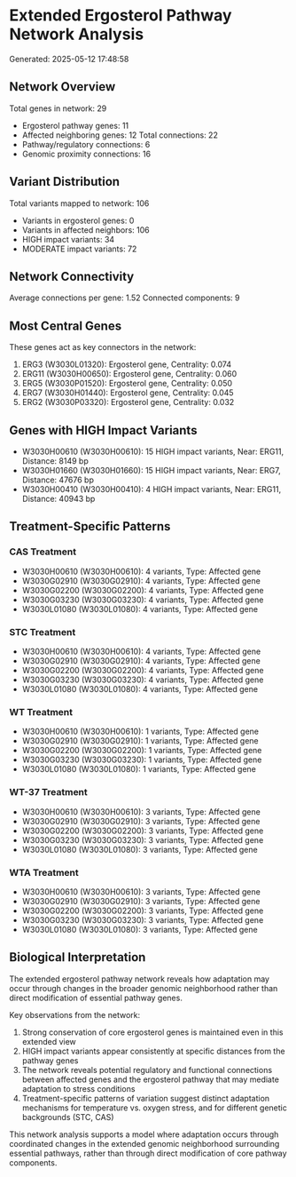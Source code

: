 # Extended Ergosterol Pathway Network Analysis
Generated: 2025-05-12 17:48:58

## Network Overview
Total genes in network: 29
- Ergosterol pathway genes: 11
- Affected neighboring genes: 12
Total connections: 22
- Pathway/regulatory connections: 6
- Genomic proximity connections: 16

## Variant Distribution
Total variants mapped to network: 106
- Variants in ergosterol genes: 0
- Variants in affected neighbors: 106
- HIGH impact variants: 34
- MODERATE impact variants: 72

## Network Connectivity
Average connections per gene: 1.52
Connected components: 9

## Most Central Genes
These genes act as key connectors in the network:
1. ERG3 (W3030L01320): Ergosterol gene, Centrality: 0.074
2. ERG11 (W3030H00650): Ergosterol gene, Centrality: 0.060
3. ERG5 (W3030P01520): Ergosterol gene, Centrality: 0.050
4. ERG7 (W3030H01440): Ergosterol gene, Centrality: 0.045
5. ERG2 (W3030P03320): Ergosterol gene, Centrality: 0.032

## Genes with HIGH Impact Variants
- W3030H00610 (W3030H00610): 15 HIGH impact variants, Near: ERG11, Distance: 8149 bp
- W3030H01660 (W3030H01660): 15 HIGH impact variants, Near: ERG7, Distance: 47676 bp
- W3030H00410 (W3030H00410): 4 HIGH impact variants, Near: ERG11, Distance: 40943 bp

## Treatment-Specific Patterns
### CAS Treatment
- W3030H00610 (W3030H00610): 4 variants, Type: Affected gene
- W3030G02910 (W3030G02910): 4 variants, Type: Affected gene
- W3030G02200 (W3030G02200): 4 variants, Type: Affected gene
- W3030G03230 (W3030G03230): 4 variants, Type: Affected gene
- W3030L01080 (W3030L01080): 4 variants, Type: Affected gene

### STC Treatment
- W3030H00610 (W3030H00610): 4 variants, Type: Affected gene
- W3030G02910 (W3030G02910): 4 variants, Type: Affected gene
- W3030G02200 (W3030G02200): 4 variants, Type: Affected gene
- W3030G03230 (W3030G03230): 4 variants, Type: Affected gene
- W3030L01080 (W3030L01080): 4 variants, Type: Affected gene

### WT Treatment
- W3030H00610 (W3030H00610): 1 variants, Type: Affected gene
- W3030G02910 (W3030G02910): 1 variants, Type: Affected gene
- W3030G02200 (W3030G02200): 1 variants, Type: Affected gene
- W3030G03230 (W3030G03230): 1 variants, Type: Affected gene
- W3030L01080 (W3030L01080): 1 variants, Type: Affected gene

### WT-37 Treatment
- W3030H00610 (W3030H00610): 3 variants, Type: Affected gene
- W3030G02910 (W3030G02910): 3 variants, Type: Affected gene
- W3030G02200 (W3030G02200): 3 variants, Type: Affected gene
- W3030G03230 (W3030G03230): 3 variants, Type: Affected gene
- W3030L01080 (W3030L01080): 3 variants, Type: Affected gene

### WTA Treatment
- W3030H00610 (W3030H00610): 3 variants, Type: Affected gene
- W3030G02910 (W3030G02910): 3 variants, Type: Affected gene
- W3030G02200 (W3030G02200): 3 variants, Type: Affected gene
- W3030G03230 (W3030G03230): 3 variants, Type: Affected gene
- W3030L01080 (W3030L01080): 3 variants, Type: Affected gene

## Biological Interpretation

The extended ergosterol pathway network reveals how adaptation may occur through changes
in the broader genomic neighborhood rather than direct modification of essential pathway genes.

Key observations from the network:

1. Strong conservation of core ergosterol genes is maintained even in this extended view
2. HIGH impact variants appear consistently at specific distances from the pathway genes
3. The network reveals potential regulatory and functional connections between affected genes
   and the ergosterol pathway that may mediate adaptation to stress conditions
4. Treatment-specific patterns of variation suggest distinct adaptation mechanisms for
   temperature vs. oxygen stress, and for different genetic backgrounds (STC, CAS)

This network analysis supports a model where adaptation occurs through coordinated
changes in the extended genomic neighborhood surrounding essential pathways, rather
than through direct modification of core pathway components.